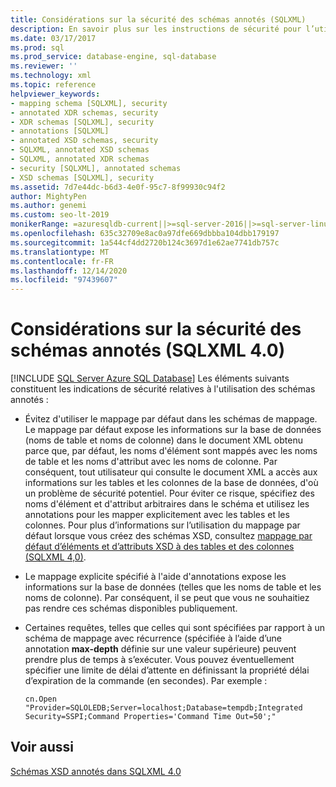 ```yaml
---
title: Considérations sur la sécurité des schémas annotés (SQLXML)
description: En savoir plus sur les instructions de sécurité pour l’utilisation des schémas annotés dans SQLXML 4,0.
ms.date: 03/17/2017
ms.prod: sql
ms.prod_service: database-engine, sql-database
ms.reviewer: ''
ms.technology: xml
ms.topic: reference
helpviewer_keywords:
- mapping schema [SQLXML], security
- annotated XDR schemas, security
- XDR schemas [SQLXML], security
- annotations [SQLXML]
- annotated XSD schemas, security
- SQLXML, annotated XSD schemas
- SQLXML, annotated XDR schemas
- security [SQLXML], annotated schemas
- XSD schemas [SQLXML], security
ms.assetid: 7d7e44dc-b6d3-4e0f-95c7-8f99930c94f2
author: MightyPen
ms.author: genemi
ms.custom: seo-lt-2019
monikerRange: =azuresqldb-current||>=sql-server-2016||>=sql-server-linux-2017||=azuresqldb-mi-current
ms.openlocfilehash: 635c32709e8ac0a97dfe669dbbba104dbb179197
ms.sourcegitcommit: 1a544cf4dd2720b124c3697d1e62ae7741db757c
ms.translationtype: MT
ms.contentlocale: fr-FR
ms.lasthandoff: 12/14/2020
ms.locfileid: "97439607"
---
```

# <a name="annotated-schema-security-considerations-sqlxml-40"></a>Considérations sur la sécurité des schémas annotés (SQLXML 4.0)
[!INCLUDE [SQL Server Azure SQL Database](../../../includes/applies-to-version/sql-asdb.md)]
  Les éléments suivants constituent les indications de sécurité relatives à l'utilisation des schémas annotés :  
  
-   Évitez d'utiliser le mappage par défaut dans les schémas de mappage. Le mappage par défaut expose les informations sur la base de données (noms de table et noms de colonne) dans le document XML obtenu parce que, par défaut, les noms d'élément sont mappés avec les noms de table et les noms d'attribut avec les noms de colonne. Par conséquent, tout utilisateur qui consulte le document XML a accès aux informations sur les tables et les colonnes de la base de données, d'où un problème de sécurité potentiel. Pour éviter ce risque, spécifiez des noms d'élément et d'attribut arbitraires dans le schéma et utilisez les annotations pour les mapper explicitement avec les tables et les colonnes. Pour plus d’informations sur l’utilisation du mappage par défaut lorsque vous créez des schémas XSD, consultez [mappage par défaut d’éléments et d’attributs XSD à des tables et des colonnes &#40;SQLXML 4,0&#41;](../../../relational-databases/sqlxml-annotated-xsd-schemas-using/default-mapping-of-xsd-elements-and-attributes-to-tables-and-columns-sqlxml-4-0.md).  
  
-   Le mappage explicite spécifié à l'aide d'annotations expose les informations sur la base de données (telles que les noms de table et les noms de colonne). Par conséquent, il se peut que vous ne souhaitiez pas rendre ces schémas disponibles publiquement.  
  
-   Certaines requêtes, telles que celles qui sont spécifiées par rapport à un schéma de mappage avec récurrence (spécifiée à l’aide d’une annotation **max-depth** définie sur une valeur supérieure) peuvent prendre plus de temps à s’exécuter. Vous pouvez éventuellement spécifier une limite de délai d’attente en définissant la propriété délai d’expiration de la commande (en secondes). Par exemple :  
  
    ```  
    cn.Open "Provider=SQLOLEDB;Server=localhost;Database=tempdb;Integrated Security=SSPI;Command Properties='Command Time Out=50';"  
    ```  
  
## <a name="see-also"></a>Voir aussi  
 [Schémas XSD annotés dans SQLXML 4.0](../../../relational-databases/sqlxml/annotated-xsd-schemas/annotated-xsd-schemas-in-sqlxml-4-0.md)  
  
  

